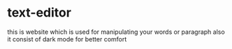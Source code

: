 # text-editor
this is website which is used for manipulating your words or paragraph also it consist of dark mode for better comfort
